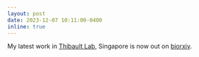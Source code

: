 ```yaml
---
layout: post
date: 2023-12-07 10:11:00-0400
inline: true
---
```


My latest work in [Thibault Lab](http://www.thibaultlab.com), Singapore is now out on [biorxiv](https://www.biorxiv.org/content/10.1101/2023.11.16.566967v2.abstract).
